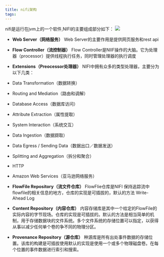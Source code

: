 ```yaml
---
title: nifi架构
tags:
---
```


nifi是运行在jvm上的一个软件,NIFI的主要组成部分如下：
![](https://nifi.apache.org/docs/nifi-docs/html/images/zero-master-node.png)

- **Web Server（网络服务）**
  Web Server的主要作用是提供网页服务和rest api

- **Flow Controller（流控制器）**
  Flow Controller是NIIF操作的大脑。它为处理器（processor）提供线程执行任务，同时管理处理器的执行调度

- **Extensions（Preocessor处理器）**
 NIFI中拥有众多的类型处理器，主要分为以下几类：
 - Data Transformation（数据转换）
 - Routing and Mediation（路由和调解）
 - Database Access（数据库访问）
 - Attribute Extraction（属性提取）
 - System Interaction（系统交互）
 - Data Ingestion（数据撷取）
 - Data Egress / Sending Data（数据出口／数据发送）
 - Splitting and Aggregation（拆分和聚合）
 - HTTP
 - Amazon Web Services（亚马逊网络服务）

- **FlowFile Repository（流文件仓库）**
 FlowFlie仓库是NIFI 保持追踪流中flowfile的相关信息的地方，仓库的实现是可插拔的，默认的方法 Write-Ahead Log 

- **Content Repository（内容仓库）**
 内容存储库是其中一个给定的FlowFile的实际内容的字节现场。仓库的实现是可插拔的。默认的方法是相当简单的机制，用于存储数据块的文件系统。多个文件系统的存储位置可以指定，以获得从事以减少任何单个卷的争不同的物理分区。
 
- **Provenance Repository（源仓库）**
 种源库是所有出处事件数据的存储位置。该库的构建是可插拔使用默认的实现是使用一个或多个物理磁盘卷。在每个位置的事件数据进行索引和搜索。